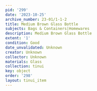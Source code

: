 ```yaml
---
pid: '299'
date: '2023-10-25'
archive_number: 23-01/1-1-2
title: Medium Brown Glass Bottle
subjects: Bags & Containers|Homewares
description: Medium Brown Glass Bottle
extent: '1'
condition: Good
date_unvalidated: Unknown
creator: Unknown
collector: Unknown
materials: Glass
collection: tinui
key: object
order: '298'
layout: tinui_item
---
```

